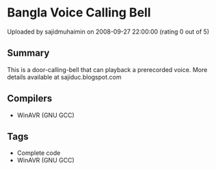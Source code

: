 # Bangla Voice Calling Bell

Uploaded by sajidmuhaimin on 2008-09-27 22:00:00 (rating 0 out of 5)

## Summary

This is a door-calling-bell that can playback a prerecorded voice. More details available at sajiduc.blogspot.com

## Compilers

- WinAVR (GNU GCC)

## Tags

- Complete code
- WinAVR (GNU GCC)
